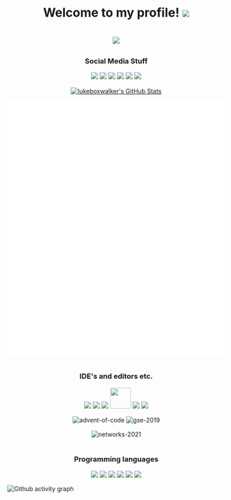 <h1 align="center">
  <p>Welcome to my profile! <img src="https://media.giphy.com/media/hvRJCLFzcasrR4ia7z/giphy.gif" width="28"></p>
  <a align="center">
    <img src="https://readme-typing-svg.herokuapp.com?color=%232BBC8A&center=true&vCenter=true&lines=Computer+science+student;Always+learning+new+things;5%2B+years+of+coding+experience">
   </a>
</h1>

<h3 align="center">
  <p>Social Media Stuff</p>
</h3>

<p align="center">
  <img src="https://img.icons8.com/color/48/000000/discord-logo.png"/>
  <img src="https://img.icons8.com/color/48/000000/youtube-play.png"/>
  <img src="https://img.icons8.com/color/48/000000/twitch--v2.png"/>
  <img src="https://img.icons8.com/fluency/48/000000/steam.png"/>
  <img src="https://img.icons8.com/fluency/48/000000/spotify.png"/>
  <img src="https://img.icons8.com/fluency/48/000000/github.png"/>
</p>
  
<p align="center">
  <a href="https://github.com/lukeboxwalker/lukeboxwalker">
    <img align="center" src="https://github-readme-stats.vercel.app/api?username=lukeboxwalker&show_icons=true&include_all_commits=true&line_height=27&count_private=true&title_color=ffffff&text_color=c9cacc&icon_color=2bbc8a&bg_color=00000000&hide=bg-color&hide_border=true" alt="lukeboxwalker's GitHub Stats"/>
  </a>
</p>

<p align="center"><img align="center" src="https://raw.githubusercontent.com/lukeboxwalker/github-stats-transparent/output/generated/overview.svg" alt="lukeboxwalker's GitHub Stats"/>
    <img align="center" src="https://raw.githubusercontent.com/lukeboxwalker/github-stats-transparent/output/generated/languages.svg" alt="lukeboxwalker's GitHub Stats"/>
</p>

#

<h3 align="center">
  <p>IDE's and editors etc.</p>
</h3>


<p align="center">
  <img src="https://img.icons8.com/color/48/000000/intellij-idea.png"/>
  <img src="https://img.icons8.com/color/48/000000/pycharm.png"/>
  <img src="https://img.icons8.com/color/48/000000/visual-studio-code-2019.png"/>
  <img src="https://cdn.overleaf.com/img/ol-brand/overleaf_og_logo.png" width="48" height="48"/>
  <img src="https://img.icons8.com/color/48/000000/chrome--v1.png"/>
  <img src="https://img.icons8.com/color/48/000000/git.png"/>
</p>

<p align="center">
  <img align="center" src="https://github-readme-stats.vercel.app/api/pin/?username=lukeboxwalker&repo=advent-of-code&title_color=ffffff&text_color=c9cacc&icon_color=2bbc8a&bg_color=00000000&hide=bg-color&hide_border=true" alt="advent-of-code"/>
  <img align="center" src="https://github-readme-stats.vercel.app/api/pin/?username=lukeboxwalker&repo=g-se-2019&title_color=ffffff&text_color=c9cacc&icon_color=2bbc8a&bg_color=00000000&hide=bg-color&hide_border=true" alt="gse-2019"/>  
</p>
<p align="center">
  <img align="center" src="https://github-readme-stats.vercel.app/api/pin/?username=lukeboxwalker&repo=networks-2021&title_color=ffffff&text_color=c9cacc&icon_color=2bbc8a&bg_color=00000000&hide=bg-color&hide_border=true" alt="networks-2021"/>
</p>

#

<h3 align="center">
  <p>Programming languages</p>
</h3>

<p align="center">
  <img src="https://img.icons8.com/color/48/000000/java-coffee-cup-logo--v1.png"/>
  <img src="https://img.icons8.com/color/48/000000/python--v1.png"/>
  <img src="https://img.icons8.com/color/48/000000/vue-js.png"/>
  <img src="https://img.icons8.com/color/48/000000/haskell.png"/>
  <img src="https://img.icons8.com/color/48/000000/javascript--v1.png"/>
  <img src="https://img.icons8.com/color/48/000000/c-sharp-logo.png"/>
</p>

![Github activity graph](https://activity-graph.herokuapp.com/graph?username=lukeboxwalker&point=c9cacc&line=2bbc8a&color=ffffff&bg_color=00000000&hide=bg-color&hide_border=true&hide_title=true)

